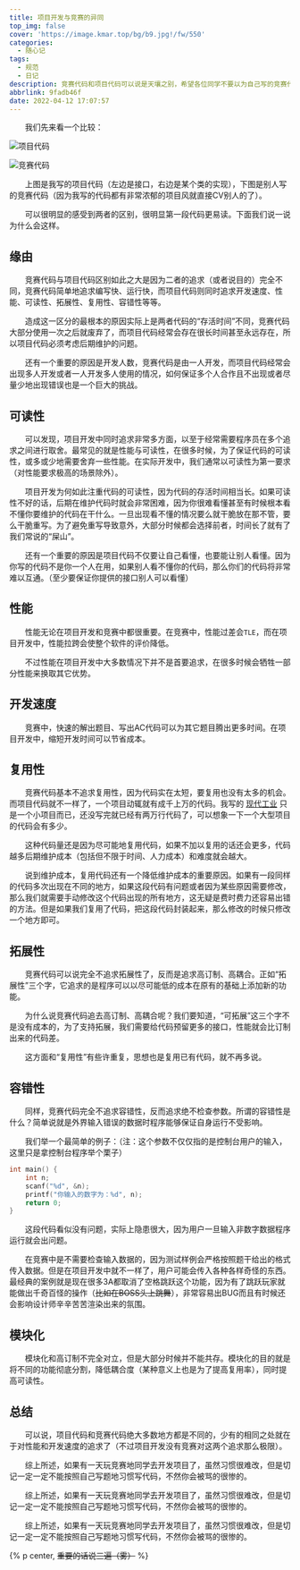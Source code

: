 ```yaml
---
title: 项目开发与竞赛的异同
top_img: false
cover: 'https://image.kmar.top/bg/b9.jpg!/fw/550'
categories:
  - 随心记
tags:
  - 规范
  - 日记
description: 竞赛代码和项目代码可以说是天壤之别，希望各位同学不要以为自己写的竞赛代码和项目代码是一个东西。
abbrlink: 9fadb46f
date: 2022-04-12 17:07:57
---
```


&emsp;&emsp;我们先来看一个比较：

![项目代码](https://image.kmar.top/posts/xmkfyjsdmdyt-0.jpg)

![竞赛代码](https://image.kmar.top/posts/xmkfyjsdmdyt-1.jpg)

&emsp;&emsp;上图是我写的项目代码（左边是接口，右边是某个类的实现），下图是别人写的竞赛代码（因为我写的代码都有非常浓郁的项目风就直接CV别人的了）。

&emsp;&emsp;可以很明显的感受到两者的区别，很明显第一段代码更易读。下面我们说一说为什么会这样。

## 缘由

&emsp;&emsp;竞赛代码与项目代码区别如此之大是因为二者的追求（或者说目的）完全不同，竞赛代码简单地追求编写快、运行快，而项目代码则同时追求开发速度、性能、可读性、拓展性、复用性、容错性等等。

&emsp;&emsp;造成这一区分的最根本的原因实际上是两者代码的“存活时间”不同，竞赛代码大部分使用一次之后就废弃了，而项目代码经常会存在很长时间甚至永远存在，所以项目代码必须考虑后期维护的问题。

&emsp;&emsp;还有一个重要的原因是开发人数，竞赛代码是由一人开发，而项目代码经常会出现多人开发或者一人开发多人使用的情况，如何保证多个人合作且不出现或者尽量少地出现错误也是一个巨大的挑战。

## 可读性

&emsp;&emsp;可以发现，项目开发中同时追求非常多方面，以至于经常需要程序员在多个追求之间进行取舍。最常见的就是性能与可读性，在很多时候，为了保证代码的可读性，或多或少地需要舍弃一些性能。在实际开发中，我们通常以可读性为第一要求（对性能要求极高的场景除外）。

&emsp;&emsp;项目开发为何如此注重代码的可读性，因为代码的存活时间相当长。如果可读性不好的话，后期在维护代码时就会非常困难，因为你很难看懂甚至有时候根本看不懂你要维护的代码在干什么。一旦出现看不懂的情况要么就干脆放在那不管，要么干脆重写。为了避免重写导致意外，大部分时候都会选择前者，时间长了就有了我们常说的“屎山”。

&emsp;&emsp;还有一个重要的原因是项目代码不仅要让自己看懂，也要能让别人看懂。因为你写的代码不是你一个人在用，如果别人看不懂你的代码，那么你们的代码将非常难以互通。（至少要保证你提供的接口别人可以看懂）

## 性能

&emsp;&emsp;性能无论在项目开发和竞赛中都很重要。在竞赛中，性能过差会`TLE`，而在项目开发中，性能拉跨会使整个软件的评价降低。

&emsp;&emsp;不过性能在项目开发中大多数情况下并不是首要追求，在很多时候会牺牲一部分性能来换取其它优势。

## 开发速度

&emsp;&emsp;竞赛中，快速的解出题目、写出AC代码可以为其它题目腾出更多时间。在项目开发中，缩短开发时间可以节省成本。

## 复用性

&emsp;&emsp;竞赛代码基本不追求复用性，因为代码实在太短，要复用也没有太多的机会。而项目代码就不一样了，一个项目动辄就有成千上万的代码。我写的 [现代工业](https://afdian.net/@emptydreams) 只是一个小项目而已，还没写完就已经有两万行代码了，可以想象一下一个大型项目的代码会有多少。

&emsp;&emsp;这种代码量还是因为尽可能地复用代码，如果不加以复用的话还会更多，代码越多后期维护成本（包括但不限于时间、人力成本）和难度就会越大。

&emsp;&emsp;说到维护成本，复用代码还有一个降低维护成本的重要原因。如果有一段同样的代码多次出现在不同的地方，如果这段代码有问题或者因为某些原因需要修改，那么我们就需要手动修改这个代码出现的所有地方，这无疑是费时费力还容易出错的方法。但是如果我们复用了代码，把这段代码封装起来，那么修改的时候只修改一个地方即可。

## 拓展性

&emsp;&emsp;竞赛代码可以说完全不追求拓展性了，反而是追求高订制、高耦合。正如“拓展性”三个字，它追求的是程序可以以尽可能低的成本在原有的基础上添加新的功能。

&emsp;&emsp;为什么说竞赛代码追去高订制、高耦合呢？我们要知道，“可拓展”这三个字不是没有成本的，为了支持拓展，我们需要给代码预留更多的接口，性能就会比订制出来的代码差。

&emsp;&emsp;这方面和“复用性”有些许重复，思想也是复用已有代码，就不再多说。

## 容错性

&emsp;&emsp;同样，竞赛代码完全不追求容错性，反而追求绝不检查参数。所谓的容错性是什么？简单说就是外界输入错误的数据时程序能够保证自身运行不受影响。

&emsp;&emsp;我们举一个最简单的例子：（注：这个参数不仅仅指的是控制台用户的输入，这里只是拿控制台程序举个栗子）

```c
int main() {
    int n;
    scanf("%d", &n);
    printf("你输入的数字为：%d", n);
    return 0;
}
```

&emsp;&emsp;这段代码看似没有问题，实际上隐患很大，因为用户一旦输入非数字数据程序运行就会出问题。

&emsp;&emsp;在竞赛中是不需要检查输入数据的，因为测试样例会严格按照题干给出的格式传入数据。但是在项目开发中就不一样了，用户可能会传入各种各样奇怪的东西。最经典的案例就是现在很多3A都取消了空格跳跃这个功能，因为有了跳跃玩家就能做出千奇百怪的操作（~~比如在BOSS头上跳舞~~），非常容易出BUG而且有时候还会影响设计师辛辛苦苦渲染出来的氛围。

## 模块化

&emsp;&emsp;模块化和高订制不完全对立，但是大部分时候并不能共存。模块化的目的就是将不同的功能彻底分割，降低耦合度（某种意义上也是为了提高复用率），同时提高可读性。

## 总结

&emsp;&emsp;可以说，项目代码和竞赛代码绝大多数地方都是不同的，少有的相同之处就在于对性能和开发速度的追求了（不过项目开发没有竞赛对这两个追求那么极限）。

&emsp;&emsp;综上所述，如果有一天玩竞赛地同学去开发项目了，虽然习惯很难改，但是切记一定一定不能按照自己写题地习惯写代码，不然你会被骂的很惨的。

&emsp;&emsp;综上所述，如果有一天玩竞赛地同学去开发项目了，虽然习惯很难改，但是切记一定一定不能按照自己写题地习惯写代码，不然你会被骂的很惨的。

&emsp;&emsp;综上所述，如果有一天玩竞赛地同学去开发项目了，虽然习惯很难改，但是切记一定一定不能按照自己写题地习惯写代码，不然你会被骂的很惨的。

{% p center, <del>重要的话说三遍（雾）</del> %}